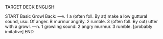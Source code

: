 TARGET DECK
ENGLISH

START
Basic
Growl
Back: —v. 1 a (often foll. By at) make a low guttural sound, usu. Of anger. B murmur angrily. 2 rumble. 3 (often foll. By out) utter with a growl. —n. 1 growling sound. 2 angry murmur. 3 rumble. [probably imitative]
END
